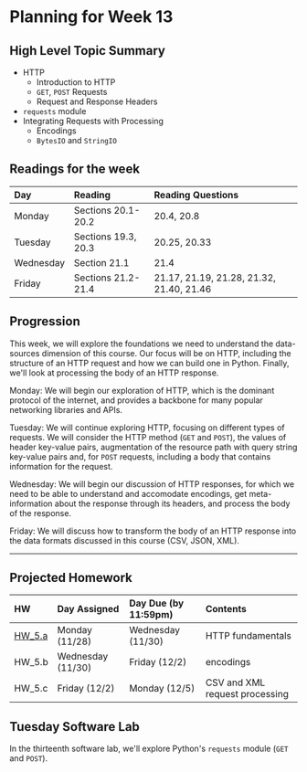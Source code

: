 # Planning for Week 13

## High Level Topic Summary

  - HTTP
    - Introduction to HTTP
    - `GET`, `POST` Requests
    - Request and Response Headers
  - `requests` module
  - Integrating Requests with Processing
    - Encodings
    - `BytesIO` and `StringIO`

## Readings for the week

Day        | Reading      | Reading Questions
:--------- |:-------------|:----------------------------------
Monday     | Sections 20.1-20.2 | 20.4, 20.8
Tuesday    | Sections 19.3, 20.3 | 20.25, 20.33
Wednesday  | Section 21.1 | 21.4
Friday     | Sections 21.2-21.4 | 21.17, 21.19, 21.28, 21.32, 21.40, 21.46

## Progression

This week, we will explore the foundations we need to understand the data-sources dimension of this course.  Our focus will be on HTTP, including the structure of an HTTP request and how we can build one in Python.  Finally, we'll look at processing the body of an HTTP response.

Monday:  We will begin our exploration of HTTP, which is the dominant protocol of the internet, and provides a backbone for many popular networking libraries and APIs.

Tuesday: We will continue exploring HTTP, focusing on different types of requests.  We will consider the HTTP method (`GET` and `POST`), the values of header key-value pairs, augmentation of the resource path with query string key-value pairs and, for `POST` requests, including a body that contains information for the request.

Wednesday: We will begin our discussion of HTTP responses, for which we need to be able to understand and accomodate encodings, get meta-information about the response through its headers, and process the body of the response.

Friday: We will discuss how to transform the body of an HTTP response into the data formats discussed in this course (CSV, JSON, XML).

---

## Projected Homework

HW | Day Assigned  | Day Due (by 11:59pm) | Contents
:--|:--------|:--------|:------------
[HW_5.a](../hw/HW_5.a/README.md) | Monday (11/28) | Wednesday (11/30) | HTTP fundamentals
HW_5.b | Wednesday (11/30) | Friday (12/2) | encodings
HW_5.c | Friday (12/2) | Monday (12/5) | CSV and XML request processing

## Tuesday Software Lab

In the thirteenth software lab, we'll explore Python's `requests` module (`GET` and `POST`).
